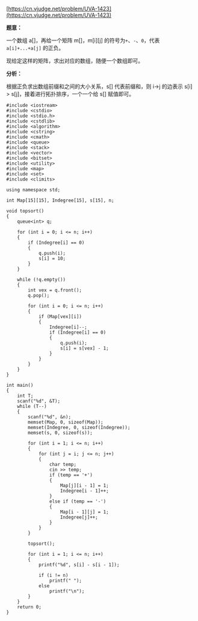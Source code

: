 [https://cn.vjudge.net/problem/UVA-1423](https://cn.vjudge.net/problem/UVA-1423)

**题意：**

一个数组 a[]，再给一个矩阵 m[]，m[i][j] 的符号为`+`、`-`、`0`，代表 `a[i]+...+a[j]` 的正负。

现给定这样的矩阵，求出对应的数组，随便一个数组即可。

**分析：**

根据正负求出数组前缀和之间的大小关系，s[] 代表前缀和，则 i->j 的边表示 s[i] > s[j]，接着进行拓扑排序，一个一个给 s[] 赋值即可。

```
#include <iostream>
#include <cstdio>
#include <stdio.h>
#include <cstdlib>
#include <algorithm>
#include <cstring>
#include <cmath>
#include <queue>
#include <stack>
#include <vector>
#include <bitset>
#include <utility>
#include <map>
#include <set>
#include <climits>

using namespace std;

int Map[15][15], Indegree[15], s[15], n;

void topsort()
{
	queue<int> q;

	for (int i = 0; i <= n; i++)
	{
		if (Indegree[i] == 0)
		{
			q.push(i);
			s[i] = 10;
		}
	}

	while (!q.empty())
	{
		int vex = q.front();
		q.pop();

		for (int i = 0; i <= n; i++)
		{
			if (Map[vex][i])
			{
				Indegree[i]--;
				if (Indegree[i] == 0)
				{
					q.push(i);
					s[i] = s[vex] - 1;
				}
			}
		}
	}
}

int main()
{
	int T;
	scanf("%d", &T);
	while (T--)
	{
		scanf("%d", &n);
		memset(Map, 0, sizeof(Map));
		memset(Indegree, 0, sizeof(Indegree));
		memset(s, 0, sizeof(s));

		for (int i = 1; i <= n; i++)
		{
			for (int j = i; j <= n; j++)
			{
				char temp;
				cin >> temp;
				if (temp == '+')
				{
					Map[j][i - 1] = 1;
					Indegree[i - 1]++;
				}
				else if (temp == '-')
				{
					Map[i - 1][j] = 1;
					Indegree[j]++;
				}
			}
		}

		topsort();

		for (int i = 1; i <= n; i++)
		{
			printf("%d", s[i] - s[i - 1]);

			if (i != n)
				printf(" ");
			else
				printf("\n");
		}
	}
	return 0;
}
```
